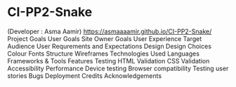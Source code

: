 # CI-PP2-Snake
(Developer : Asma Aamir)
https://asmaaaamir.github.io/CI-PP2-Snake/  
Project Goals
User Goals
Site Owner Goals
User Experience
Target Audience
User Requrements and Expectations
Design
Design Choices
Colour
Fonts
Structure
Wireframes
Technologies Used
Languages
Frameworks & Tools
Features
Testing
HTML Validation
CSS Validation
Accessibility
Performance
Device testing
Browser compatibility
Testing user stories
Bugs
Deployment
Credits
Acknowledgements